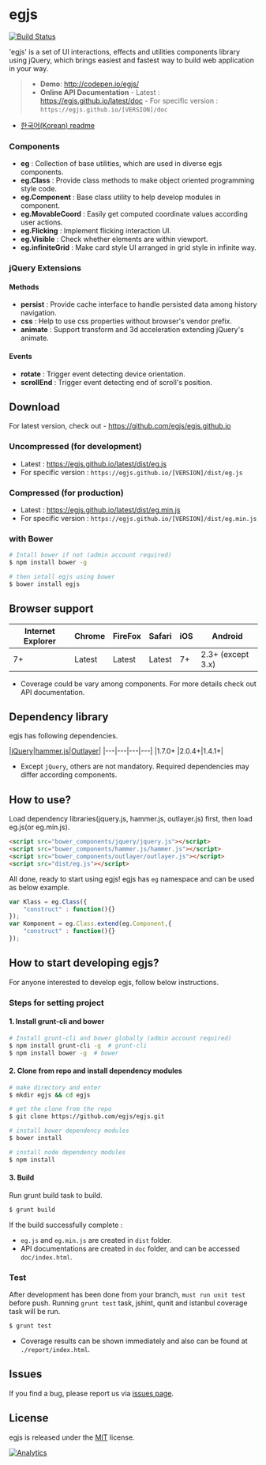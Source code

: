 # egjs 
[![Build Status](https://travis-ci.org/egjs/egjs.svg?branch=master)](https://travis-ci.org/egjs/egjs)

'egjs' is a set of UI interactions, effects and utilities components library using jQuery, which brings easiest and fastest way to build web application in your way.

> - **Demo**: http://codepen.io/egjs/
> - **Online API Documentation**
    - Latest : https://egjs.github.io/latest/doc
    - For specific version : `https://egjs.github.io/[VERSION]/doc`

- [한국어(Korean) readme](README-ko.md)

### Components
* **eg** : Collection of base utilities, which are used in diverse egjs components.
* **eg.Class** : Provide class methods to make object oriented programming style code.
* **eg.Component** : Base class utility to help develop modules in component.
* **eg.MovableCoord** : Easily get computed coordinate values according user actions.
* **eg.Flicking** : Implement flicking interaction UI.
* **eg.Visible** : Check whether elements are within viewport.
* **eg.infiniteGrid** : Make card style UI arranged in grid style in infinite way.
 
### jQuery Extensions
#### Methods
* **persist** : Provide cache interface to handle persisted data among history navigation.
* **css** : Help to use css properties without browser's vendor prefix.
* **animate** : Support transform and 3d acceleration extending jQuery's animate.

#### Events
* **rotate** : Trigger event detecting device orientation.
* **scrollEnd** : Trigger event detecting end of scroll's position.

## Download
For latest version, check out - https://github.com/egjs/egjs.github.io

### Uncompressed (for development)
  - Latest : https://egjs.github.io/latest/dist/eg.js  
  - For specific version :  `https://egjs.github.io/[VERSION]/dist/eg.js  `

### Compressed (for production)
  - Latest : https://egjs.github.io/latest/dist/eg.min.js
  - For specific version : `https://egjs.github.io/[VERSION]/dist/eg.min.js`

### with Bower

```bash
# Intall bower if not (admin account required)
$ npm install bower -g

# then intall egjs using bower
$ bower install egjs
```


## Browser support

|Internet Explorer|Chrome|FireFox|Safari|iOS|Android|
|---|---|---|---|---|---|
|7+|Latest|Latest|Latest|7+|2.3+ (except 3.x)|
- Coverage could be vary among components. For more details check out API documentation.

## Dependency library

egjs has following dependencies.

|[jQuery](https://jquery.com/)|[hammer.js](http://hammerjs.github.io/)|[Outlayer](https://github.com/metafizzy/outlayer/)|
|---|---|---|---|
|1.7.0+ |2.0.4+|1.4.1+|
- Except `jQuery`, others are not mandatory. Required dependencies may differ according components.


## How to use?
Load dependency libraries(jquery.js, hammer.js, outlayer.js) first, then load eg.js(or eg.min.js).

```html
<script src="bower_components/jquery/jquery.js"></script>
<script src="bower_components/hammer.js/hammer.js"></script>
<script src="bower_components/outlayer/outlayer.js"></script>
<script src="dist/eg.js"></script>
```

All done, ready to start using egjs!
egjs has `eg` namespace and can be used as below example.

```javascript
var Klass = eg.Class({
    "construct" : function(){}
});
var Komponent = eg.Class.extend(eg.Component,{
    "construct" : function(){}
});
```

## How to start developing egjs?
For anyone interested to develop egjs, follow below instructions.

### Steps for setting project
#### 1. Install grunt-cli and bower
```bash
# Install grunt-cli and bower globally (admin account required)
$ npm install grunt-cli -g  # grunt-cli
$ npm install bower -g  # bower
```

#### 2. Clone from repo and install dependency modules
```bash
# make directory and enter
$ mkdir egjs && cd egjs

# get the clone from the repo
$ git clone https://github.com/egjs/egjs.git

# install bower dependency modules
$ bower install

# install node dependency modules
$ npm install
```

#### 3. Build
Run grunt build task to build.
```bash
$ grunt build
```
If the build successfully complete :

- `eg.js` and `eg.min.js` are created in `dist` folder.
- API documentations are created in `doc` folder, and can be accessed `doc/index.html`.

### Test
After development has been done from your branch, `must run unit test` before push.
Running `grunt test` task, jshint, qunit and istanbul coverage task will be run.
```bash
$ grunt test
```
- Coverage results can be shown immediately and also can be found at `./report/index.html`.

## Issues
If you find a bug, please report us via [issues page](https://github.com/egjs/egjs/issues).

## License
egjs is released under the [MIT](http://egjs.github.io/license.txt) license.


[![Analytics](https://ga-beacon.appspot.com/UA-70842526-5/egjs/readme)](https://github.com/egjs/egjs)
